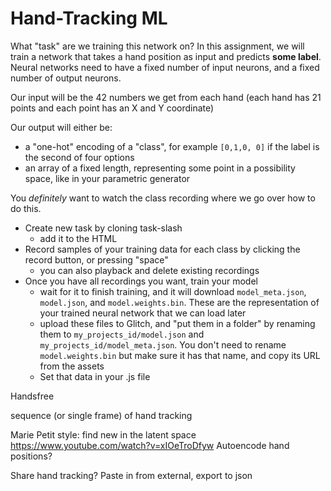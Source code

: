 # Hand-Tracking ML


What "task" are we training this network on?  In this assignment, we will train a network that takes a hand position as input and predicts **some label**. Neural networks need to have a fixed number of input neurons, and a fixed number of output neurons.

Our input will be the 42 numbers we get from each hand (each hand has 21 points and each point has an X and Y coordinate)

Our output will either be:

* a "one-hot" encoding of a "class", for example `[0,1,0, 0]` if the label is the second of four options 
* an array of a fixed length, representing some point in a possibility space, like in your parametric generator

You *definitely* want to watch the class recording where we go over how to do this.

* Create new task by cloning task-slash 
  * add it to the HTML
* Record samples of your training data for each class by clicking the record button, or pressing "space"
  * you can also playback and delete existing recordings
* Once you have all recordings you want, train your model
  * wait for it to finish training, and it will download `model_meta.json`, `model.json`, and `model.weights.bin`. These are the representation of your trained neural network that we can load later
  * upload these files to Glitch, and "put them in a folder" by renaming them to `my_projects_id/model.json` and  `my_projects_id/model_meta.json`. You don't need to rename `model.weights.bin` but make sure it has that name, and copy its URL from the assets
  * Set that data in your .js file



Handsfree 

sequence (or single frame) of hand tracking

Marie Petit style: find new in the latent space
https://www.youtube.com/watch?v=xIOeTroDfyw
Autoencode hand positions?

Share hand tracking? Paste in from external, export to json